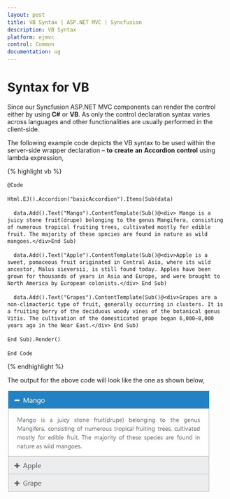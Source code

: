 ```yaml
---
layout: post
title: VB Syntax | ASP.NET MVC | Syncfusion
description: VB Syntax
platform: ejmvc
control: Common 
documentation: ug
---
```


# Syntax for VB

Since our Syncfusion ASP.NET MVC components can render the control either by using **C#** or **VB**. As only the control declaration syntax varies across languages and other functionalities are usually performed in the client-side.

The following example code depicts the VB syntax to be used within the server-side wrapper declaration – **to** **create** **an** **Accordion** **control** using lambda expression,

{% highlight vb %}

    @Code 

    Html.EJ().Accordion("basicAccordion").Items(Sub(data)

      data.Add().Text("Mango").ContentTemplate(Sub()@<div> Mango is a juicy stone fruit(drupe) belonging to the genus Mangifera, consisting of numerous tropical fruiting trees, cultivated mostly for edible fruit. The majority of these species are found in nature as wild mangoes.</div>End Sub)

      data.Add().Text("Apple").ContentTemplate(Sub()@<div>Apple is a sweet, pomaceous fruit originated in Central Asia, where its wild ancestor, Malus sieversii, is still found today. Apples have been grown for thousands of years in Asia and Europe, and were brought to North America by European colonists.</div> End Sub)

      data.Add().Text("Grapes").ContentTemplate(Sub()@<div>Grapes are a non-climacteric type of fruit, generally occurring in clusters. It is a fruiting berry of the deciduous woody vines of the botanical genus Vitis. The cultivation of the domesticated grape began 6,000–8,000 years ago in the Near East.</div> End Sub)

    End Sub).Render()

    End Code

{% endhighlight %}

The output for the above code will look like the one as shown below,

![](Syntax-VB_images/Syntax-VB_img1.jpeg)